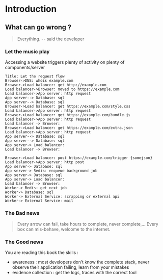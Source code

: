 # Introduction

## What can go wrong ?

> Everything. 
> -- said the developer

### Let the music play

Accessing a website triggers plenty of activity on plenty of components/server

```sequence {theme="simple"}
Title: Let the request flow
Browser->DNS: whois example.com 
Browser->Load balancer: get http://example.com
Load balancer->Browser: moved to https://example.com
Load balancer->App server: http request
App server--> Database: sql
App server--> Database: sql
Browser->Load balancer: get https://example.com/style.css
Load balancer->App server: http request 
Browser->Load balancer: get https://example.com/bundle.js
Load balancer->App server: http request
Load balancer -> Browser:
Browser->Load balancer: get https://example.com/extra.json
Load balancer->App server: http request
App server--> Database: sql
App server--> Database: sql
App server-> Load balancer:
Load balancer -> Browser:

Browser->Load balancer: post https://example.com/trigger {somejson}
Load balancer->App server: http post
App server-> Database: sql
App server-> Redis: enqueue background job
App server-> Database: sql
App server-> Load balancer:
Load balancer -> Browser:
Worker-> Redis: get next job
Worker-> Database: sql
Worker-> External Service: scrapping or external api
Worker-> External Service: mail

```

### The Bad news
> Every arrow can fail, take hours to complete, never complete,... 
> Every box can mis-behave, welcome to the internet.

### The Good news

You are reading this book
the skills :
  - awareness : most developers don't know the complete stack, never observe their application failing, learn from your mistakes 
  - evidence collection : get the logs, traces with the correct tool

